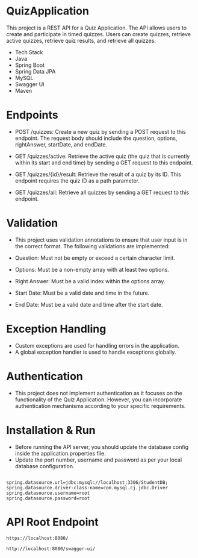 # QuizApplication
This project is a REST API for a Quiz Application. The API allows users to create and participate in timed quizzes. Users can create quizzes, retrieve active quizzes, retrieve quiz results, and retrieve all quizzes.

- Tech Stack
- Java
- Spring Boot
- Spring Data JPA
- MySQL
- Swagger UI
- Maven

# Endpoints
- POST /quizzes: Create a new quiz by sending a POST request to this endpoint. The request body should include the question, options, rightAnswer, startDate, and endDate.

- GET /quizzes/active: Retrieve the active quiz (the quiz that is currently within its start and end time) by sending a GET request to this endpoint.

- GET /quizzes/{id}/result: Retrieve the result of a quiz by its ID. This endpoint requires the quiz ID as a path parameter.

- GET /quizzes/all: Retrieve all quizzes by sending a GET request to this endpoint.

# Validation
- This project uses validation annotations to ensure that user input is in the correct format. The following validations are implemented:

- Question: Must not be empty or exceed a certain character limit.

- Options: Must be a non-empty array with at least two options.

- Right Answer: Must be a valid index within the options array.

- Start Date: Must be a valid date and time in the future.

- End Date: Must be a valid date and time after the start date.

# Exception Handling
- Custom exceptions are used for handling errors in the application.
- A global exception handler is used to handle exceptions globally.
# Authentication
- This project does not implement authentication as it focuses on the functionality of the Quiz Application. However, you can incorporate authentication mechanisms according to your specific requirements.


# Installation & Run
 - Before running the API server, you should update the database config inside the application.properties file.
- Update the port number, username and password as per your local database configuration.

```server.port=8080

spring.datasource.url=jdbc:mysql://localhost:3306/StudentDB;
spring.datasource.driver-class-name=com.mysql.cj.jdbc.Driver
spring.datasource.username=root
spring.datasource.password=root

```


# API Root Endpoint
```
https://localhost:8080/
```
```
http://localhost:8080/swagger-ui/
```
